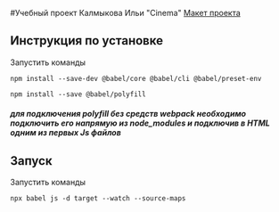 
#Учебный проект Калмыкова Ильи "Cinema"
[Макет проекта](https://www.figma.com/file/IAuzewD0Wz9Pn3SN0ePixE/%D0%9B%D0%B5%D0%BD%D0%B4%D0%B8%D0%BD%D0%B3-stc-%D0%BA%D0%B8%D0%BD%D0%BE%D1%82%D0%B5%D0%B0%D1%82%D1%80?node-id=0%3A1)
## Инструкция по установке
Запустить команды
```shell
npm install --save-dev @babel/core @babel/cli @babel/preset-env
```
```shell
npm install --save @babel/polyfill
```
##### для подключения polyfill без средств webpack необходимо подключить его напрямую  из node_modules  и подключив в HTML одним из первых Js файлов

## Запуск
Запустить команды
```shell
npx babel js -d target --watch --source-maps
```


